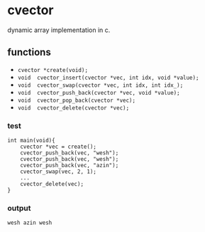# cvector
dynamic array implementation in c.

## functions
- `cvector *create(void);`
- `void  cvector_insert(cvector *vec, int idx, void *value);` 
- `void  cvector_swap(cvector *vec, int idx, int idx_);`
- `void  cvector_push_back(cvector *vec, void *value);`
- `void  cvector_pop_back(cvector *vec);`
- `void  cvector_delete(cvector *vec);`

### test

```
int main(void){
    cvector *vec = create();
    cvector_push_back(vec, "wesh");
    cvector_push_back(vec, "wesh");
    cvector_push_back(vec, "azin");
    cvector_swap(vec, 2, 1);
    ...
    cvector_delete(vec);
}
```
### output

```
wesh azin wesh
```
